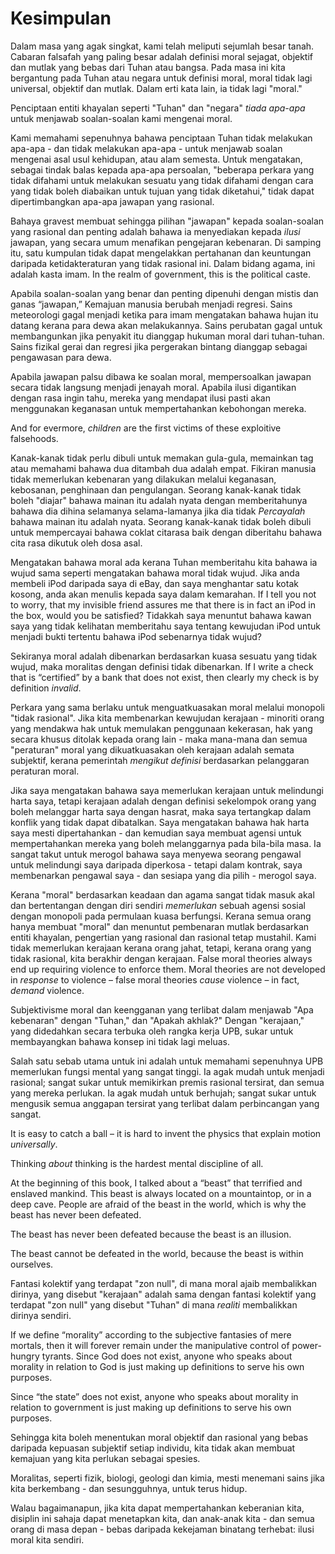 # Kesimpulan

Dalam masa yang agak singkat, kami telah meliputi sejumlah besar tanah. Cabaran falsafah yang paling besar adalah definisi moral sejagat, objektif dan mutlak yang bebas dari Tuhan atau bangsa. Pada masa ini kita bergantung pada Tuhan atau negara untuk definisi moral, moral tidak lagi universal, objektif dan mutlak. Dalam erti kata lain, ia tidak lagi "moral."

Penciptaan entiti khayalan seperti "Tuhan" dan "negara" *tiada apa-apa* untuk menjawab soalan-soalan kami mengenai moral.

Kami memahami sepenuhnya bahawa penciptaan Tuhan tidak melakukan apa-apa - dan tidak melakukan apa-apa - untuk menjawab soalan mengenai asal usul kehidupan, atau alam semesta. Untuk mengatakan, sebagai tindak balas kepada apa-apa persoalan, "beberapa perkara yang tidak difahami untuk melakukan sesuatu yang tidak difahami dengan cara yang tidak boleh diabaikan untuk tujuan yang tidak diketahui," tidak dapat dipertimbangkan apa-apa jawapan yang rasional.

Bahaya gravest membuat sehingga pilihan "jawapan" kepada soalan-soalan yang rasional dan penting adalah bahawa ia menyediakan kepada *ilusi* jawapan, yang secara umum menafikan pengejaran kebenaran. Di samping itu, satu kumpulan tidak dapat mengelakkan pertahanan dan keuntungan daripada ketidakteraturan yang tidak rasional ini. Dalam bidang agama, ini adalah kasta imam. In the realm of government, this is the political caste.

Apabila soalan-soalan yang benar dan penting dipenuhi dengan mistis dan ganas “jawapan,” Kemajuan manusia berubah menjadi regresi. Sains meteorologi gagal menjadi ketika para imam mengatakan bahawa hujan itu datang kerana para dewa akan melakukannya. Sains perubatan gagal untuk membangunkan jika penyakit itu dianggap hukuman moral dari tuhan-tuhan. Sains fizikal gerai dan regresi jika pergerakan bintang dianggap sebagai pengawasan para dewa.

Apabila jawapan palsu dibawa ke soalan moral, mempersoalkan jawapan secara tidak langsung menjadi jenayah moral. Apabila ilusi digantikan dengan rasa ingin tahu, mereka yang mendapat ilusi pasti akan menggunakan keganasan untuk mempertahankan kebohongan mereka.

And for evermore, *children* are the first victims of these exploitive falsehoods.

Kanak-kanak tidak perlu dibuli untuk memakan gula-gula, memainkan tag atau memahami bahawa dua ditambah dua adalah empat. Fikiran manusia tidak memerlukan kebenaran yang dilakukan melalui keganasan, kebosanan, penghinaan dan pengulangan. Seorang kanak-kanak tidak boleh "diajar" bahawa mainan itu adalah nyata dengan memberitahunya bahawa dia dihina selamanya selama-lamanya jika dia tidak *Percayalah* bahawa mainan itu adalah nyata. Seorang kanak-kanak tidak boleh dibuli untuk mempercayai bahawa coklat citarasa baik dengan diberitahu bahawa cita rasa dikutuk oleh dosa asal.

Mengatakan bahawa moral ada kerana Tuhan memberitahu kita bahawa ia wujud sama seperti mengatakan bahawa moral tidak wujud. Jika anda membeli iPod daripada saya di eBay, dan saya menghantar satu kotak kosong, anda akan menulis kepada saya dalam kemarahan. If I tell you not to worry, that my invisible friend assures me that there is in fact an iPod in the box, would you be satisfied? Tidakkah saya menuntut bahawa kawan saya yang tidak kelihatan memberitahu saya tentang kewujudan iPod untuk menjadi bukti tertentu bahawa iPod sebenarnya tidak wujud?

Sekiranya moral adalah dibenarkan berdasarkan kuasa sesuatu yang tidak wujud, maka moralitas dengan definisi tidak dibenarkan. If I write a check that is “certified” by a bank that does not exist, then clearly my check is by definition *invalid*.

Perkara yang sama berlaku untuk menguatkuasakan moral melalui monopoli "tidak rasional". Jika kita membenarkan kewujudan kerajaan - minoriti orang yang mendakwa hak untuk memulakan penggunaan kekerasan, hak yang secara khusus ditolak kepada orang lain - maka mana-mana dan semua "peraturan" moral yang dikuatkuasakan oleh kerajaan adalah semata subjektif, kerana pemerintah *mengikut definisi* berdasarkan pelanggaran peraturan moral.

Jika saya mengatakan bahawa saya memerlukan kerajaan untuk melindungi harta saya, tetapi kerajaan adalah dengan definisi sekelompok orang yang boleh melanggar harta saya dengan hasrat, maka saya tertangkap dalam konflik yang tidak dapat dibatalkan. Saya mengatakan bahawa hak harta saya mesti dipertahankan - dan kemudian saya membuat agensi untuk mempertahankan mereka yang boleh melanggarnya pada bila-bila masa. Ia sangat takut untuk merogol bahawa saya menyewa seorang pengawal untuk melindungi saya daripada diperkosa - tetapi dalam kontrak, saya membenarkan pengawal saya - dan sesiapa yang dia pilih - merogol saya.

Kerana "moral" berdasarkan keadaan dan agama sangat tidak masuk akal dan bertentangan dengan diri sendiri *memerlukan* sebuah agensi sosial dengan monopoli pada permulaan kuasa berfungsi. Kerana semua orang hanya membuat "moral" dan menuntut pembenaran mutlak berdasarkan entiti khayalan, pengertian yang rasional dan rasional tetap mustahil. Kami tidak memerlukan kerajaan kerana orang jahat, tetapi, kerana orang yang tidak rasional, kita berakhir dengan kerajaan. False moral theories always end up requiring violence to enforce them. Moral theories are not developed in *response* to violence – false moral theories *cause* violence – in fact, *demand* violence.

Subjektivisme moral dan keengganan yang terlibat dalam menjawab "Apa kebenaran" dengan "Tuhan," dan "Apakah akhlak?" Dengan "kerajaan," yang didedahkan secara terbuka oleh rangka kerja UPB, sukar untuk membayangkan bahawa konsep ini tidak lagi meluas.

Salah satu sebab utama untuk ini adalah untuk memahami sepenuhnya UPB memerlukan fungsi mental yang sangat tinggi. Ia agak mudah untuk menjadi rasional; sangat sukar untuk memikirkan premis rasional tersirat, dan semua yang mereka perlukan. Ia agak mudah untuk berhujah; sangat sukar untuk mengusik semua anggapan tersirat yang terlibat dalam perbincangan yang sangat.

It is easy to catch a ball – it is hard to invent the physics that explain motion *universally*.

Thinking *about* thinking is the hardest mental discipline of all.

At the beginning of this book, I talked about a “beast” that terrified and enslaved mankind. This beast is always located on a mountaintop, or in a deep cave. People are afraid of the beast in the world, which is why the beast has never been defeated.

The beast has never been defeated because the beast is an illusion.

The beast cannot be defeated in the world, because the beast is within ourselves.

Fantasi kolektif yang terdapat "zon null", di mana moral ajaib membalikkan dirinya, yang disebut "kerajaan" adalah sama dengan fantasi kolektif yang terdapat "zon null" yang disebut "Tuhan" di mana *realiti* membalikkan dirinya sendiri.

If we define “morality” according to the subjective fantasies of mere mortals, then it will forever remain under the manipulative control of power-hungry tyrants. Since God does not exist, anyone who speaks about morality in relation to God is just making up definitions to serve his own purposes.

Since “the state” does not exist, anyone who speaks about morality in relation to government is just making up definitions to serve his own purposes.

Sehingga kita boleh menentukan moral objektif dan rasional yang bebas daripada kepuasan subjektif setiap individu, kita tidak akan membuat kemajuan yang kita perlukan sebagai spesies.

Moralitas, seperti fizik, biologi, geologi dan kimia, mesti menemani sains jika kita berkembang - dan sesungguhnya, untuk terus hidup.

Walau bagaimanapun, jika kita dapat mempertahankan keberanian kita, disiplin ini sahaja dapat menetapkan kita, dan anak-anak kita - dan semua orang di masa depan - bebas daripada kekejaman binatang terhebat: ilusi moral kita sendiri.